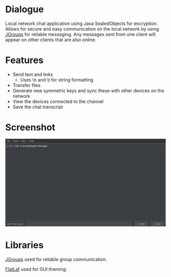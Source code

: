 # Dialogue

Local network chat application using Java SealedObjects for encryption. Allows for secure and easy communication on the local network by using [JGroups](https://github.com/belaban/JGroups) for reliable messaging. Any messages sent from one client will appear on other clients that are also online.

# Features

* Send text and links
  * Uses \n and \t for string formatting
* Transfer files
* Generate new symmetric keys and sync these with other devices on the network
* View the devices connected to the channel
* Save the chat transcript

# Screenshot

![Image of Dialogue](assets/screenshot.png)

# Libraries

[JGroups](https://github.com/belaban/JGroups) used for reliable group communication.

[FlatLaf](https://www.formdev.com/flatlaf/) used for GUI theming.
